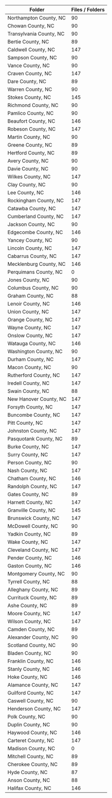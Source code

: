 | Folder                  |   Files / Folders |
|-------------------------|-------------------|
| Northampton County, NC  |                90 |
| Chowan County, NC       |                90 |
| Transylvania County, NC |                90 |
| Bertie County, NC       |                89 |
| Caldwell County, NC     |               147 |
| Sampson County, NC      |                90 |
| Vance County, NC        |                90 |
| Craven County, NC       |               147 |
| Dare County, NC         |                89 |
| Warren County, NC       |                90 |
| Stokes County, NC       |               145 |
| Richmond County, NC     |                90 |
| Pamlico County, NC      |                90 |
| Beaufort County, NC     |               146 |
| Robeson County, NC      |               147 |
| Martin County, NC       |                90 |
| Greene County, NC       |                89 |
| Hertford County, NC     |                89 |
| Avery County, NC        |                90 |
| Davie County, NC        |                90 |
| Wilkes County, NC       |               147 |
| Clay County, NC         |                90 |
| Lee County, NC          |               146 |
| Rockingham County, NC   |               147 |
| Catawba County, NC      |               147 |
| Cumberland County, NC   |               147 |
| Jackson County, NC      |                90 |
| Edgecombe County, NC    |               146 |
| Yancey County, NC       |                90 |
| Lincoln County, NC      |               147 |
| Cabarrus County, NC     |               147 |
| Mecklenburg County, NC  |               146 |
| Perquimans County, NC   |                 0 |
| Jones County, NC        |                90 |
| Columbus County, NC     |                90 |
| Graham County, NC       |                88 |
| Lenoir County, NC       |               146 |
| Union County, NC        |               147 |
| Orange County, NC       |               147 |
| Wayne County, NC        |               147 |
| Onslow County, NC       |               147 |
| Watauga County, NC      |               146 |
| Washington County, NC   |                90 |
| Durham County, NC       |               147 |
| Macon County, NC        |                90 |
| Rutherford County, NC   |               147 |
| Iredell County, NC      |               147 |
| Swain County, NC        |                88 |
| New Hanover County, NC  |               147 |
| Forsyth County, NC      |               147 |
| Buncombe County, NC     |               147 |
| Pitt County, NC         |               147 |
| Johnston County, NC     |               147 |
| Pasquotank County, NC   |                89 |
| Burke County, NC        |               147 |
| Surry County, NC        |               147 |
| Person County, NC       |                90 |
| Nash County, NC         |               147 |
| Chatham County, NC      |               146 |
| Randolph County, NC     |               147 |
| Gates County, NC        |                89 |
| Harnett County, NC      |               147 |
| Granville County, NC    |               145 |
| Brunswick County, NC    |               147 |
| McDowell County, NC     |                90 |
| Yadkin County, NC       |                89 |
| Wake County, NC         |               147 |
| Cleveland County, NC    |               147 |
| Pender County, NC       |               146 |
| Gaston County, NC       |               146 |
| Montgomery County, NC   |                90 |
| Tyrrell County, NC      |                88 |
| Alleghany County, NC    |                89 |
| Currituck County, NC    |                89 |
| Ashe County, NC         |                89 |
| Moore County, NC        |               147 |
| Wilson County, NC       |               147 |
| Camden County, NC       |                89 |
| Alexander County, NC    |                90 |
| Scotland County, NC     |                90 |
| Bladen County, NC       |                90 |
| Franklin County, NC     |               146 |
| Stanly County, NC       |               146 |
| Hoke County, NC         |               146 |
| Alamance County, NC     |               147 |
| Guilford County, NC     |               147 |
| Caswell County, NC      |                90 |
| Henderson County, NC    |               147 |
| Polk County, NC         |                90 |
| Duplin County, NC       |                90 |
| Haywood County, NC      |               146 |
| Carteret County, NC     |               147 |
| Madison County, NC      |                 0 |
| Mitchell County, NC     |                89 |
| Cherokee County, NC     |                89 |
| Hyde County, NC         |                87 |
| Anson County, NC        |                88 |
| Halifax County, NC      |               146 |